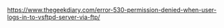https://www.thegeekdiary.com/error-530-permission-denied-when-user-logs-in-to-vsftpd-server-via-ftp/
